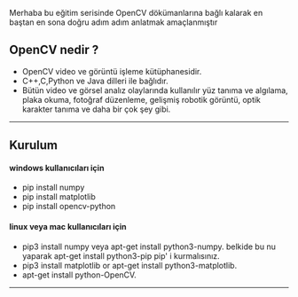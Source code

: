 Merhaba bu eğitim serisinde OpenCV dökümanlarına bağlı kalarak en baştan en sona doğru adım adım anlatmak amaçlanmıştır

## OpenCV nedir ? 

- OpenCV video ve görüntü işleme kütüphanesidir.
- C++,C,Python ve Java dilleri ile bağlıdır.
- Bütün video ve görsel analız olaylarında kullanılır yüz tanıma ve algılama, plaka okuma, fotoğraf düzenleme, gelişmiş robotik görüntü, optik karakter tanıma ve daha bir çok şey gibi.
-------

## Kurulum
#### windows kullanıcıları için
- pip install numpy
- pip install matplotlib
- pip install opencv-python

#### linux veya mac kullanıcıları için
- pip3 install numpy veya apt-get install python3-numpy. belkide bu nu yaparak apt-get install python3-pip pip' i kurmalısınız.
- pip3 install matplotlib or apt-get install python3-matplotlib.
- apt-get install python-OpenCV.

-----
